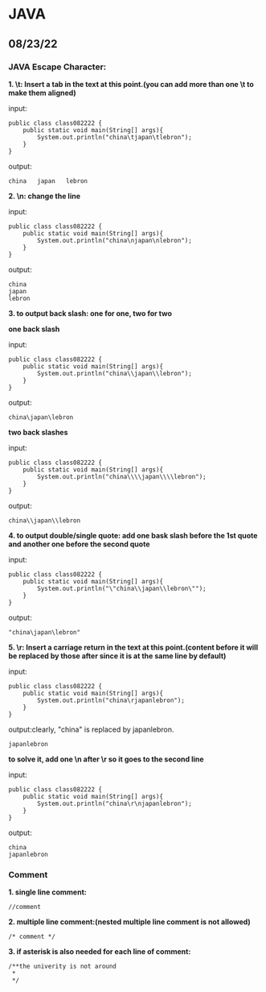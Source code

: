 # JAVA
## 08/23/22 
### JAVA Escape Character:
**1. \t: Insert a tab in the text at this point.(you can add more than one \t to make them aligned)**

input: 
```
public class class082222 {
    public static void main(String[] args){
        System.out.println("china\tjapan\tlebron");
    }
}
```
output: 
```
china	japan	lebron
```

**2. \n: change the line**

input:
```
public class class082222 {
    public static void main(String[] args){
        System.out.println("china\njapan\nlebron");
    }
}
```
output: 
```
china
japan
lebron
```
**3. to output back slash: one for one, two for two**

**one back slash**

input:
```
public class class082222 {
    public static void main(String[] args){
        System.out.println("china\\japan\\lebron");
    }
}
```
output:
```
china\japan\lebron
```

**two back slashes**

input:
```
public class class082222 {
    public static void main(String[] args){
        System.out.println("china\\\\japan\\\\lebron");
    }
}
```
output:
```
china\\japan\\lebron
```

**4. to output double/single quote: add one bask slash before the 1st quote and another one before the second quote**

input: 
```
public class class082222 {
    public static void main(String[] args){
        System.out.println("\"china\\japan\\lebron\"");
    }
}
```
output:
```
"china\japan\lebron"
```

**5. \r: Insert a carriage return in the text at this point.(content before it will be replaced by those after since it is at the same line by default)**

input:
```
public class class082222 {
    public static void main(String[] args){
        System.out.println("china\rjapanlebron");
    }
}
```
output:clearly, "china" is replaced by japanlebron. 
```
japanlebron
```

**to solve it, add one \n after \r so it goes to the second line**

input:
```
public class class082222 {
    public static void main(String[] args){
        System.out.println("china\r\njapanlebron"); 
    }
}
```
output: 
```
china
japanlebron
```

### Comment
**1. single line comment:**
```
//comment
```

**2. multiple line comment:(nested multiple line comment is not allowed)**
```
/* comment */
```

**3. if asterisk is also needed for each line of comment:**
```
/**the univerity is not around
 * 
 */
```































































